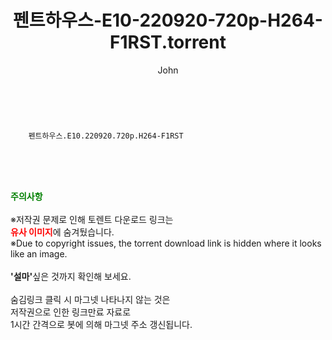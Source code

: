 ﻿---
layout: post
title:  "    펜트하우스-E10-220920-720p-H264-F1RST.torrent"
author: John
categories: [ TV ]
tags: [  ]
image:  
description: "    펜트하우스-E10-220920-720p-H264-F1RST torrent 정보 공유"
toc: true
toc_sticky: true
---

<br>

        펜트하우스.E10.220920.720p.H264-F1RST  
    
<br><br><br>
<p data-ke-size="size16"><b><span style="color: green;">주의사항</span></b><br /><br />※저작권 문제로 인해 토렌트 다운로드 링크는<br /><b><span style="color: red;">유사 이미지</span></b>에 숨겨뒀습니다.<br />※Due to copyright issues, the torrent download link is hidden where it looks like an image.<br /><br /><b>'설마'</b>싶은 것까지 확인해 보세요.<br /><br />숨김링크 클릭 시 마그넷 나타나지 않는 것은<br />저작권으로 인한 링크만료 자료로<br />1시간 간격으로 봇에 의해 마그넷 주소 갱신됩니다.</p>
